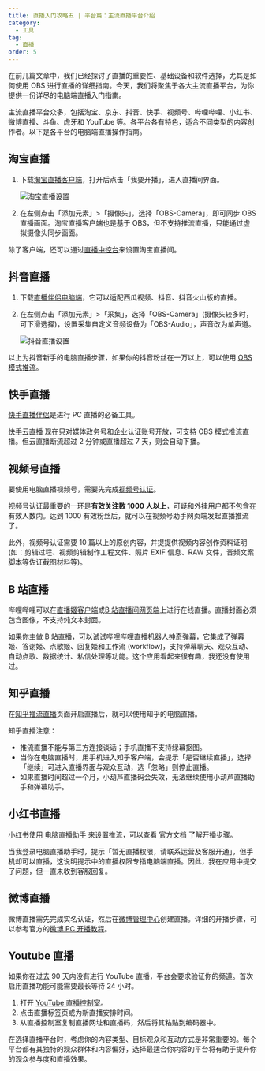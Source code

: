 ```yaml
---
title: 直播入门攻略五 | 平台篇：主流直播平台介绍
category:
  - 工具
tag:
  - 直播
order: 5
---
```


在前几篇文章中，我们已经探讨了直播的重要性、基础设备和软件选择，尤其是如何使用 OBS 进行直播的详细指南。今天，我们将聚焦于各大主流直播平台，为你提供一份详尽的电脑端直播入门指南。

主流直播平台众多，包括淘宝、京东、抖音、快手、视频号、哔哩哔哩、小红书、微博直播、斗鱼、虎牙和 YouTube 等。各平台各有特色，适合不同类型的内容创作者。以下是各平台的电脑端直播操作指南。

## 淘宝直播

1. 下载[淘宝直播客户端](https://market.m.taobao.com/app/mtb/live-portal/download/index.html)，打开后点击「我要开播」，进入直播间界面。

   ![](https://img.newzone.top/2022-06-29-22-23-26.png "淘宝直播设置")

2. 在左侧点击「添加元素」>「摄像头」，选择「OBS-Camera」，即可同步 OBS 直播画面。淘宝直播客户端也是基于 OBS，但不支持推流直播，只能通过虚拟摄像头同步画面。

除了客户端，还可以通过[直播中控台](https://liveplatform.taobao.com/restful/index/home/)来设置淘宝直播间。

## 抖音直播

1. 下载[直播伴侣电脑端](https://www.douyin.com/falcon/webcast_openpc/pages/streamingtool_download/index.html)，它可以适配西瓜视频、抖音、抖音火山版的直播。
2. 在左侧点击「添加元素」>「采集」，选择「OBS-Camera」(摄像头较多时，可下滑选择)，设置采集自定义音频设备为「OBS-Audio」，声音改为单声道。

   ![](https://img.newzone.top/2022-06-29-23-59-02.png "抖音直播设置")

以上为抖音新手的电脑直播步骤，如果你的抖音粉丝在一万以上，可以使用 [OBS 模式推流](https://streamingtool.douyin.com/docs/guide/96319)。

## 快手直播

[快手直播伴侣](https://live.kuaishou.com/live-partner)是进行 PC 直播的必备工具。

[快手云直播](https://studio.kuaishou.com/profile) 现在只对媒体政务号和企业认证账号开放，可支持 OBS 模式推流直播。但云直播断流超过 2 分钟或直播超过 7 天，则会自动下播。

## 视频号直播

要使用电脑直播视频号，需要先完成[视频号认证](https://channels.weixin.qq.com/platform/live/apply)。

视频号认证最重要的一环是**有效关注数 1000 人以上**，可疑和外挂用户都不包含在有效人数内。达到 1000 有效粉丝后，就可以在视频号助手网页端发起直播推流了。

此外，视频号认证需要 10 篇以上的原创内容，并提提供视频内容创作资料证明 (如：剪辑过程、视频剪辑制作工程文件、照片 EXIF 信息、RAW 文件，音频文案脚本等佐证截图材料等)。

## B 站直播

哔哩哔哩可以在[直播姬客户端](https://link.bilibili.com/p/eden/download#/web)或[B 站直播间网页端](https://link.bilibili.com/p/center/index#/my-room/start-live)上进行在线直播。直播封面必须包含图像，不支持纯文本封面。

如果你主做 B 站直播，可以试试哔哩哔哩直播机器人[神奇弹幕](https://github.com/iwxyi/Bilibili-MagicalDanmaku)，它集成了弹幕姬、答谢姬、点歌姬、回复姬和工作流 (workflow)，支持弹幕聊天、观众互动、自动点歌、数据统计、私信处理等功能。这个应用看起来很有趣，我还没有使用过。

## 知乎直播

在[知乎推流直播](https://www.zhihu.com/creator/streaming/push)页面开启直播后，就可以使用知乎的电脑直播。

知乎直播注意：

- 推流直播不能与第三方连接谈话；手机直播不支持绿幕抠图。
- 当你在电脑直播时，用手机进入知乎客户端，会提示「是否继续直播」，选择「继续」可进入直播界面与观众互动，选「忽略」则停止直播。
- 如果直播时间超过一个月，小葫芦直播码会失效，无法继续使用小葫芦直播助手和弹幕助手。

## 小红书直播

小红书使用 [电脑直播助手](https://www.xiaohongshu.com/zhibo/robs) 来设置推流，可以查看 [官方文档](https://fe-video-qc.xhscdn.com/fe-platform/f03ae58e50e6d53580fa16a58e9dffbbbabbb5f0.pdf) 了解开播步骤。

当我登录电脑直播助手时，提示「暂无直播权限，请联系运营及客服开通」，但手机却可以直播，这说明提示中的直播权限专指电脑端直播。因此，我在应用中提交了问题，但一直未收到客服回复。

## 微博直播

微博直播需先完成实名认证，然后在[微博管理中心](https://weibo.com/manage/frame?furl=https%3A%2F%2Fweibo.com%2Fl%2Fwblive%2Fadmin%2Fhome%2Fauthentication)创建直播。详细的开播步骤，可以参考官方的[微博 PC 开播教程](https://weibo.com/l/wblive/act/k2mw80kz3kw0)。

## Youtube 直播

如果你在过去 90 天内没有进行 YouTube 直播，平台会要求验证你的频道。首次启用直播功能可能需要最长等待 24 小时。

1. 打开 [YouTube 直播控制室](https://youtube.com/livestreaming)。
2. 点击直播标签页或为新直播安排时间。
3. 从直播控制室复制直播网址和直播码，然后将其粘贴到编码器中。

在选择直播平台时，考虑你的内容类型、目标观众和互动方式是非常重要的。每个平台都有其独特的观众群体和内容偏好，选择最适合你内容的平台将有助于提升你的观众参与度和直播效果。
